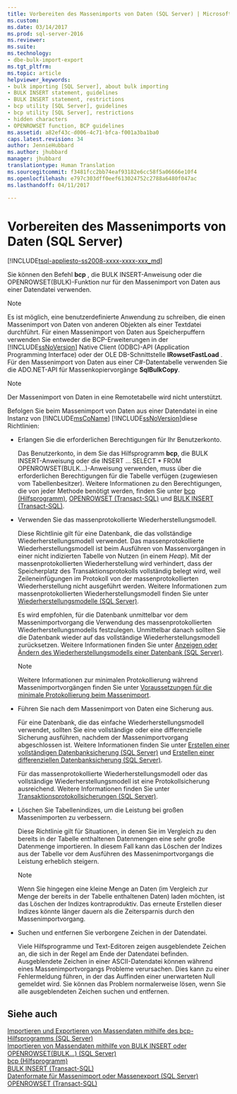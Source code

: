 ```yaml
---
title: Vorbereiten des Massenimports von Daten (SQL Server) | Microsoft-Dokumentation
ms.custom: 
ms.date: 03/14/2017
ms.prod: sql-server-2016
ms.reviewer: 
ms.suite: 
ms.technology:
- dbe-bulk-import-export
ms.tgt_pltfrm: 
ms.topic: article
helpviewer_keywords:
- bulk importing [SQL Server], about bulk importing
- BULK INSERT statement, guidelines
- BULK INSERT statement, restrictions
- bcp utility [SQL Server], guidelines
- bcp utility [SQL Server], restrictions
- hidden characters
- OPENROWSET function, BCP guidelines
ms.assetid: a82ef43c-d006-4c71-bfca-f001a3ba1ba0
caps.latest.revision: 34
author: JennieHubbard
ms.author: jhubbard
manager: jhubbard
translationtype: Human Translation
ms.sourcegitcommit: f3481fcc2bb74eaf93182e6cc58f5a06666e10f4
ms.openlocfilehash: e797c303dff0eef613024752c2788a6480f047ac
ms.lasthandoff: 04/11/2017

---
```

# <a name="prepare-to-bulk-import-data-sql-server"></a>Vorbereiten des Massenimports von Daten (SQL Server)
[!INCLUDE[tsql-appliesto-ss2008-xxxx-xxxx-xxx_md](../../includes/tsql-appliesto-ss2008-xxxx-xxxx-xxx-md.md)]

  Sie können den Befehl **bcp** , die BULK INSERT-Anweisung oder die OPENROWSET(BULK)-Funktion nur für den Massenimport von Daten aus einer Datendatei verwenden.  
  
> [!NOTE]  
>  Es ist möglich, eine benutzerdefinierte Anwendung zu schreiben, die einen Massenimport von Daten von anderen Objekten als einer Textdatei durchführt. Für einen Massenimport von Daten aus Speicherpuffern verwenden Sie entweder die BCP-Erweiterungen in der [!INCLUDE[ssNoVersion](../../includes/ssnoversion-md.md)] Native Client (ODBC)-API (Application Programming Interface) oder der OLE DB-Schnittstelle **IRowsetFastLoad** .  Für den Massenimport von Daten aus einer C#-Datentabelle verwenden Sie die ADO.NET-API für Massenkopiervorgänge **SqlBulkCopy**.  
  
> [!NOTE]  
>  Der Massenimport von Daten in eine Remotetabelle wird nicht unterstützt.  
  
 Befolgen Sie beim Massenimport von Daten aus einer Datendatei in eine Instanz von [!INCLUDE[msCoName](../../includes/msconame-md.md)] [!INCLUDE[ssNoVersion](../../includes/ssnoversion-md.md)]diese Richtlinien:  
  
-   Erlangen Sie die erforderlichen Berechtigungen für Ihr Benutzerkonto.  
  
     Das Benutzerkonto, in dem Sie das Hilfsprogramm **bcp**, die BULK INSERT-Anweisung oder die INSERT ... SELECT * FROM OPENROWSET(BULK...)-Anweisung verwenden, muss über die erforderlichen Berechtigungen für die Tabelle verfügen (zugewiesen vom Tabellenbesitzer). Weitere Informationen zu den Berechtigungen, die von jeder Methode benötigt werden, finden Sie unter [bcp (Hilfsprogramm)](../../tools/bcp-utility.md), [OPENROWSET &#40;Transact-SQL&#41;](../../t-sql/functions/openrowset-transact-sql.md) und [BULK INSERT &#40;Transact-SQL&#41;](../../t-sql/statements/bulk-insert-transact-sql.md).  
  
-   Verwenden Sie das massenprotokollierte Wiederherstellungsmodell.  
  
     Diese Richtlinie gilt für eine Datenbank, die das vollständige Wiederherstellungsmodell verwendet. Das massenprotokollierte Wiederherstellungsmodell ist beim Ausführen von Massenvorgängen in einer nicht indizierten Tabelle von Nutzen (in einem *Heap*). Mit der massenprotokollierten Wiederherstellung wird verhindert, dass der Speicherplatz des Transaktionsprotokolls vollständig belegt wird, weil Zeileneinfügungen im Protokoll von der massenprotokollierten Wiederherstellung nicht ausgeführt werden. Weitere Informationen zum massenprotokollierten Wiederherstellungsmodell finden Sie unter [Wiederherstellungsmodelle &#40;SQL Server&#41;](../../relational-databases/backup-restore/recovery-models-sql-server.md).  
  
     Es wird empfohlen, für die Datenbank unmittelbar vor dem Massenimportvorgang die Verwendung des massenprotokollierten Wiederherstellungsmodells festzulegen. Unmittelbar danach sollten Sie die Datenbank wieder auf das vollständige Wiederherstellungsmodell zurücksetzen. Weitere Informationen finden Sie unter [Anzeigen oder Ändern des Wiederherstellungsmodells einer Datenbank &#40;SQL Server&#41;](../../relational-databases/backup-restore/view-or-change-the-recovery-model-of-a-database-sql-server.md).  
  
    > [!NOTE]  
    >  Weitere Informationen zur minimalen Protokollierung während Massenimportvorgängen finden Sie unter [Voraussetzungen für die minimale Protokollierung beim Massenimport](../../relational-databases/import-export/prerequisites-for-minimal-logging-in-bulk-import.md).  
  
-   Führen Sie nach dem Massenimport von Daten eine Sicherung aus.  
  
     Für eine Datenbank, die das einfache Wiederherstellungsmodell verwendet, sollten Sie eine vollständige oder eine differenzielle Sicherung ausführen, nachdem der Massenimportvorgang abgeschlossen ist. Weitere Informationen finden Sie unter [Erstellen einer vollständigen Datenbanksicherung &#40;SQL Server&#41;](../../relational-databases/backup-restore/create-a-full-database-backup-sql-server.md) und [Erstellen einer differenziellen Datenbanksicherung &#40;SQL Server&#41;](../../relational-databases/backup-restore/create-a-differential-database-backup-sql-server.md).  
  
     Für das massenprotokollierte Wiederherstellungsmodell oder das vollständige Wiederherstellungsmodell ist eine Protokollsicherung ausreichend. Weitere Informationen finden Sie unter [Transaktionsprotokollsicherungen &#40;SQL Server&#41;](../../relational-databases/backup-restore/transaction-log-backups-sql-server.md).  
  
-   Löschen Sie Tabellenindizes, um die Leistung bei großen Massenimporten zu verbessern.  
  
     Diese Richtlinie gilt für Situationen, in denen Sie im Vergleich zu den bereits in der Tabelle enthaltenen Datenmengen eine sehr große Datenmenge importieren. In diesem Fall kann das Löschen der Indizes aus der Tabelle vor dem Ausführen des Massenimportvorgangs die Leistung erheblich steigern.  
  
    > [!NOTE]  
    >  Wenn Sie hingegen eine kleine Menge an Daten (im Vergleich zur Menge der bereits in der Tabelle enthaltenen Daten) laden möchten, ist das Löschen der Indizes kontraproduktiv. Das erneute Erstellen dieser Indizes könnte länger dauern als die Zeitersparnis durch den Massenimportvorgang.  
  
-   Suchen und entfernen Sie verborgene Zeichen in der Datendatei.  
  
     Viele Hilfsprogramme und Text-Editoren zeigen ausgeblendete Zeichen an, die sich in der Regel am Ende der Datendatei befinden. Ausgeblendete Zeichen in einer ASCII-Datendatei können während eines Massenimportvorgangs Probleme verursachen. Dies kann zu einer Fehlermeldung führen, in der das Auffinden einer unerwarteten Null gemeldet wird. Sie können das Problem normalerweise lösen, wenn Sie alle ausgeblendeten Zeichen suchen und entfernen.  
  
## <a name="see-also"></a>Siehe auch  
 [Importieren und Exportieren von Massendaten mithilfe des bcp-Hilfsprogramms &#40;SQL Server&#41;](../../relational-databases/import-export/import-and-export-bulk-data-by-using-the-bcp-utility-sql-server.md)   
 [Importieren von Massendaten mithilfe von BULK INSERT oder OPENROWSET&#40;BULK...&#41; &#40;SQL Server&#41;](../../relational-databases/import-export/import-bulk-data-by-using-bulk-insert-or-openrowset-bulk-sql-server.md)   
 [bcp (Hilfsprogramm)](../../tools/bcp-utility.md)   
 [BULK INSERT &#40;Transact-SQL&#41;](../../t-sql/statements/bulk-insert-transact-sql.md)   
 [Datenformate für Massenimport oder Massenexport &#40;SQL Server&#41;](../../relational-databases/import-export/data-formats-for-bulk-import-or-bulk-export-sql-server.md)   
 [OPENROWSET &#40;Transact-SQL&#41;](../../t-sql/functions/openrowset-transact-sql.md)  
  
  

